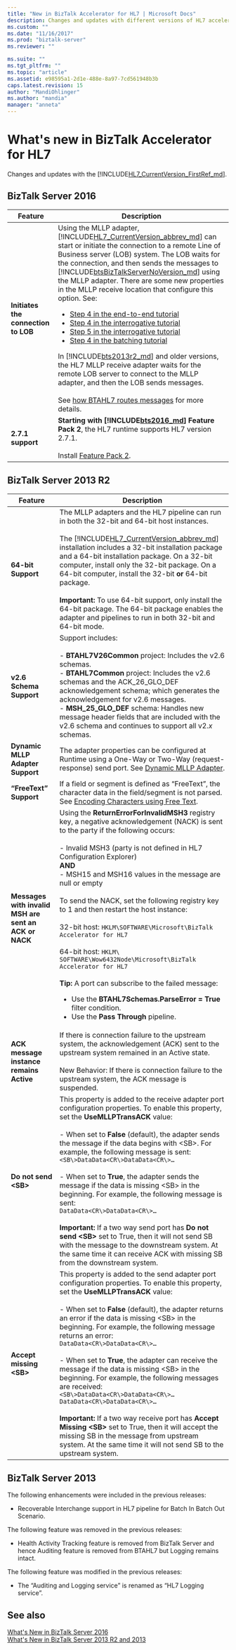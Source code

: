```yaml
---
title: "New in BizTalk Accelerator for HL7 | Microsoft Docs"
description: Changes and updates with different versions of HL7 accelerator in BizTalk Server
ms.custom: ""
ms.date: "11/16/2017"
ms.prod: "biztalk-server"
ms.reviewer: ""

ms.suite: ""
ms.tgt_pltfrm: ""
ms.topic: "article"
ms.assetid: e98595a1-2d1e-488e-8a97-7cd561948b3b
caps.latest.revision: 15
author: "MandiOhlinger"
ms.author: "mandia"
manager: "anneta"
---
```

# What's new in BizTalk Accelerator for HL7
Changes and updates with the [!INCLUDE[HL7_CurrentVersion_FirstRef_md](../../includes/hl7-currentversion-firstref-md.md)]. 

## BizTalk Server 2016

|Feature|Description|  
|---|---| 
| **Initiates the connection to LOB** | Using the MLLP adapter, [!INCLUDE[HL7_CurrentVersion_abbrev_md](../../includes/hl7-currentversion-abbrev-md.md)] can start or initiate the connection to a remote Line of Business server (LOB) system. The LOB waits for the connection, and then sends the messages to [!INCLUDE[btsBizTalkServerNoVersion_md](../../includes/btsbiztalkservernoversion-md.md)] using the MLLP adapter. There are some new properties in the MLLP receive location that configure this option. See: <br/><ul><li>[Step 4 in the end-to-end tutorial](../../adapters-and-accelerators/accelerator-hl7/step-4-create-receive-port-to-accept-adt^a03-messages-from-adt-using-mllp.md)</li><li>[Step 4 in the interrogative tutorial](../../adapters-and-accelerators/accelerator-hl7/step-4-create-the-receive-port-for-accepting-adt-query-messages.md)</li><li>[Step 5 in the interrogative tutorial](../../adapters-and-accelerators/accelerator-hl7/step-5-create-the-receive-port-for-accepting-his-messages.md)</li><li>[Step 4 in the batching tutorial](../../adapters-and-accelerators/accelerator-hl7/step-4-create-a-receive-port-for-accepting-the-batch-message.md)</li></ul>In [!INCLUDE[bts2013r2_md](../../includes/bts2013r2-md.md)] and older versions, the HL7 MLLP receive adapter waits for the remote LOB server to connect to the MLLP adapter, and then the LOB sends messages. <br/><br/>See [how BTAHL7 routes messages](../../adapters-and-accelerators/accelerator-hl7/how-btahl7-routes-messages.md) for more details.|
| **2.7.1 support** | **Starting with [!INCLUDE[bts2016_md](../../includes/bts2016-md.md)] Feature Pack 2**, the HL7 runtime supports HL7 version 2.7.1. <br/><br/>Install [Feature Pack 2](https://aka.ms/bts2016fp2). |

## BizTalk Server 2013 R2  
  
|Feature|Description|  
|-------------|-----------------|  
|**64-bit Support**|The MLLP adapters and the HL7 pipeline can run in both the 32-bit and 64-bit host instances.<br /><br /> The [!INCLUDE[HL7_CurrentVersion_abbrev_md](../../includes/hl7-currentversion-abbrev-md.md)] installation includes a 32-bit installation package and a 64-bit installation package. On a 32-bit computer, install only the 32-bit package. On a 64-bit computer, install the 32-bit **or** 64-bit package. <br/><br/>**Important:**  To use 64-bit support, only install the 64-bit package. The 64-bit package enables the adapter and pipelines to run in both 32-bit and 64-bit mode.|  
|**v2.6 Schema Support**|Support includes:<br /><br /> -   **BTAHL7V26Common** project: Includes the v2.6 schemas.<br />-   **BTAHL7Common** project: Includes the v2.6 schemas and the ACK_26_GLO_DEF acknowledgement schema; which generates the acknowledgement for v2.6 messages.<br />-   **MSH_25_GLO_DEF** schema: Handles new message header fields that are included with the v2.6 schema and continues to support all v2.*x* schemas.|  
|**Dynamic MLLP Adapter Support**|The adapter properties can be configured at Runtime using a One-Way or Two-Way (request-response) send port. See [Dynamic MLLP Adapter](../../adapters-and-accelerators/accelerator-hl7/dynamic-mllp-adapter.md).|  
|**“FreeText” Support**|If a field or segment is defined as “FreeText”, the character data in the field/segment is not parsed. See [Encoding Characters using Free Text](../../adapters-and-accelerators/accelerator-hl7/encoding-characters-using-free-text.md).|  
|**Messages with invalid MSH are sent an ACK or NACK**|Using the **ReturnErrorForInvalidMSH3** registry key, a negative acknowledgement (NACK) is sent to the party if the following occurs:<br /><br /> -   Invalid MSH3 (party is not defined in HL7 Configuration Explorer) <br />    **AND**<br />-   MSH15 and MSH16 values in the message are null or empty<br /><br /> To send the NACK, set the following registry key to 1 and then restart the host instance:<br /><br /> 32-bit host: `HKLM\SOFTWARE\Microsoft\BizTalk Accelerator for HL7`<br /><br /> 64-bit host: `HKLM\ SOFTWARE\Wow6432Node\Microsoft\BizTalk Accelerator for HL7` <br/><br/>**Tip:**  A port can subscribe to the failed message: <ul><li>Use the **BTAHL7Schemas.ParseError = True** filter condition.</li><li>Use the **Pass Through** pipeline.</li></ul>|  
|**ACK message instance remains Active**|If there is connection failure to the upstream system, the acknowledgement (ACK) sent to the upstream system remained in an Active state.<br /><br /> New Behavior: If there is connection failure to the upstream system, the ACK message is suspended.|  
|**Do not send \<SB>**|This property is added to the receive adapter port configuration properties. To enable this property, set the **UseMLLPTransACK** value:<br /><br /> -   When set to **False** (default), the adapter sends the message if the data begins with \<SB>. For example, the following message is sent:<br /> `<SB\>DataData<CR\>DataData<CR\>…`<br/><br />-   When set to **True**, the adapter sends the message if the data is missing \<SB> in the beginning. For example, the following message is sent:<br /> `DataData<CR\>DataData<CR\>…` <br/><br/>**Important:**  If a two way send port has **Do not send \<SB>** set to True, then it will not send SB with the message to the downstream system. At the same time it can receive ACK with missing SB from the downstream system.|  
|**Accept missing \<SB>**|This property is added to the send adapter port configuration properties. To enable this property, set the **UseMLLPTransACK** value:<br /><br /> -   When set to **False** (default), the adapter returns an error if the data is missing \<SB> in the beginning. For example, the following message returns an error:<br /> `DataData<CR\>DataData<CR\>…`<br/><br />-   When set to **True**, the adapter can receive the message if the data is missing \<SB> in the beginning. For example, the following messages are received:<br /> `<SB\>DataData<CR\>DataData<CR\>…` <br />`DataData<CR\>DataData<CR\>…` <br/><br/>**Important:**  If a two way receive port has **Accept Missing \<SB>** set to True, then it will accept the missing SB in the message from upstream system. At the same time it will not send SB to the upstream system.|  
  
## BizTalk Server 2013  
  
 The following enhancements were included in the previous releases:  
  
-   Recoverable Interchange support in HL7 pipeline for Batch In Batch Out Scenario.  
  
 The following feature was removed in the previous releases:  
  
-   Health Activity Tracking feature is removed from BizTalk Server and hence Auditing feature is removed from BTAHL7 but Logging remains intact.  
  
 The following feature was modified in the previous releases:  
  
-   The “Auditing and Logging service” is renamed as “HL7 Logging service”.  

## See also

[What's New in BizTalk Server 2016](../../install-and-config-guides/what-s-new-in-biztalk-server-2016.md)  
[What's New in BizTalk Server 2013 R2 and 2013](../../install-and-config-guides/what-s-new-in-biztalk-server-2013-and-2013-r2.md)